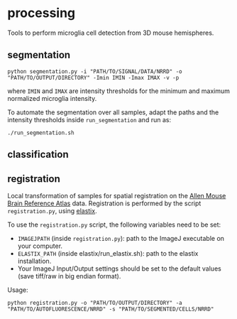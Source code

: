 # processing

Tools to perform microglia cell detection from 3D mouse hemispheres.


## segmentation

```
python segmentation.py -i "PATH/TO/SIGNAL/DATA/NRRD" -o "PATH/TO/OUTPUT/DIRECTORY" -Imin IMIN -Imax IMAX -v -p
```
where `IMIN` and `IMAX` are intensity thresholds for the minimum and maximum normalized microglia intensity.


To automate the segmentation over all samples, adapt the paths and the intensity thresholds inside `run_segmentation` and run as:
```
./run_segmentation.sh
```


## classification



## registration

Local transformation of samples for spatial registration on the [Allen Mouse Brain Reference Atlas](http://atlas.brain-map.org) data. Registration is performed by the script `registration.py`, using [elastix](https://elastix.lumc.nl).  

To use the `registration.py` script, the following variables need to be set:
* `IMAGEJPATH` (inside `registration.py`): path to the ImageJ executable on your computer.
* `ELASTIX_PATH` (inside elastix/run_elastix.sh): path to the elastix installation.
* Your ImageJ Input/Output settings should be set to the default values (save tiff/raw in big endian format).

Usage:
```
python registration.py -o "PATH/TO/OUTPUT/DIRECTORY" -a "PATH/TO/AUTOFLUORESCENCE/NRRD" -s "PATH/TO/SEGMENTED/CELLS/NRRD"
```

